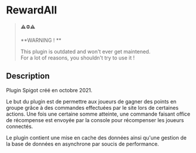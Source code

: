 # RewardAll

> ⚠️⛔⚠️ 
> 
> **WARNING ! **
> 
> This plugin is outdated and won't ever get maintened.  
> For a lot of reasons, you shouldn't try to use it !

## Description

Plugin Spigot créé en octobre 2021. 

Le but du plugin est de permettre aux joueurs de gagner des points en groupe grâce à des commandes effectuées par le site lors de certaines actions. 
Une fois une certaine somme atteinte, une commande faisant office de récompense est envoyée par la console pour récompenser les joueurs connectés. 

Le plugin contient une mise en cache des données ainsi qu'une gestion de la base de données en asynchrone par soucis de performance.
